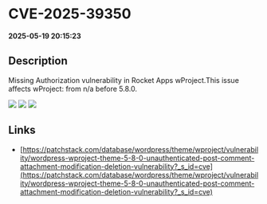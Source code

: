 # CVE-2025-39350

**2025-05-19 20:15:23**

## Description
Missing Authorization vulnerability in Rocket Apps wProject.This issue affects wProject: from n/a before 5.8.0.

![](https://img.shields.io/static/v1?label=Score&message=8.2&color=red)
![](https://img.shields.io/static/v1?label=Severity&message=HIGH&color=red)
![](https://img.shields.io/static/v1?label=CWE&message=Auth&color=green)

## Links
- [https://patchstack.com/database/wordpress/theme/wproject/vulnerability/wordpress-wproject-theme-5-8-0-unauthenticated-post-comment-attachment-modification-deletion-vulnerability?_s_id=cve](https://patchstack.com/database/wordpress/theme/wproject/vulnerability/wordpress-wproject-theme-5-8-0-unauthenticated-post-comment-attachment-modification-deletion-vulnerability?_s_id=cve)
